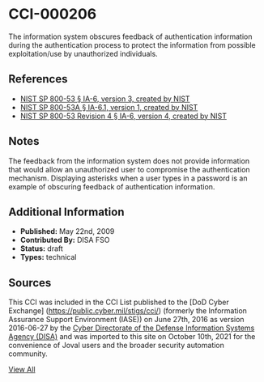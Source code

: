 # CCI-000206

The information system obscures feedback of authentication information during the authentication process to protect the information from possible exploitation/use by unauthorized individuals.

## References ##

* [NIST SP 800-53 § IA-6, version 3, created by NIST](http://csrc.nist.gov/publications/PubsSPs.html)
* [NIST SP 800-53A § IA-6.1, version 1, created by NIST](http://csrc.nist.gov/publications/PubsSPs.html)
* [NIST SP 800-53 Revision 4 § IA-6, version 4, created by NIST](http://csrc.nist.gov/publications/PubsSPs.html)

## Notes ##

The feedback from the information system does not provide information that would allow an unauthorized user to compromise the authentication mechanism. Displaying asterisks when a user types in a password is an example of obscuring feedback of authentication information.

## Additional Information ##

* **Published:** May 22nd, 2009
* **Contributed By:** DISA FSO
* **Status:** draft
* **Types:** technical

## Sources ##

This CCI was included in the CCI List published to the [DoD Cyber Exchange]
(https://public.cyber.mil/stigs/cci/) (formerly the Information Assurance Support Environment
(IASE)) on June 27th, 2016 as version 2016-06-27 by the [Cyber Directorate of the Defense 
Information Systems Agency (DISA)](https://public.cyber.mil/about-cyber/) and was imported to 
this site on October 10th, 2021 for the convenience of Joval users and the broader security automation community.

[View All](../README.md)
